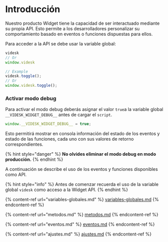 # Introducción

Nuestro producto Widget tiene la capacidad de ser interactuado mediante su propia API. Esto permite a los desarrolladores personalizar su comportamiento basado en eventos o funciones dispuestas para ellos.

Para acceder a la API se debe usar la variable global:

```javascript
videsk
// Or
window.videsk

// Example
videsk.toggle();
// Or
window.videsk.toggle();
```

### Activar modo debug

Para activar el modo debug deberás asignar el valor `true`a la variable global `__VIDESK_WIDGET_DEBUG__` antes de cargar el `script`.

```javascript
window.__VIDESK_WIDGET_DEBUG__ = true;
```

Esto permitirá mostrar en consola información del estado de los eventos y estado de las funciones, cada uno con sus valores de retorno correspondientes.

{% hint style="danger" %}
**No olvides eliminar el modo debug en modo producción.**
{% endhint %}

A continuación se describe el uso de los eventos y funciones disponibles como API.

{% hint style="info" %}
Antes de comenzar recuerda el uso de la variable global `videsk` como acceso a la Widget API.
{% endhint %}

{% content-ref url="variables-globales.md" %}
[variables-globales.md](variables-globales.md)
{% endcontent-ref %}

{% content-ref url="metodos.md" %}
[metodos.md](metodos.md)
{% endcontent-ref %}

{% content-ref url="eventos.md" %}
[eventos.md](eventos.md)
{% endcontent-ref %}

{% content-ref url="ajustes.md" %}
[ajustes.md](ajustes.md)
{% endcontent-ref %}
